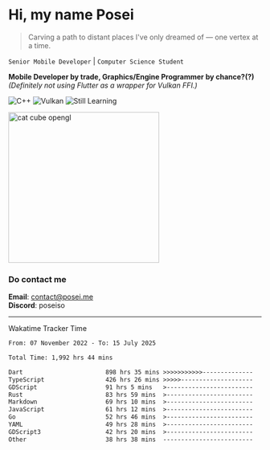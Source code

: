 # Hi, my name Posei

> Carving a path to distant places I've only dreamed of — one vertex at a time.

`Senior Mobile Developer` | `Computer Science Student`  

**Mobile Developer by trade, Graphics/Engine Programmer by chance?(?)**  
_(Definitely not using Flutter as a wrapper for Vulkan FFI.)_

![C++](https://img.shields.io/badge/C++-00599C?style=flat&logo=c%2B%2B&logoColor=white)
![Vulkan](https://img.shields.io/badge/Vulkan-AC162C?style=flat&logo=vulkan&logoColor=white)
![Still Learning](https://img.shields.io/badge/Still%20Learning-FFCC00?style=flat&logoColor=white)

  <img src="https://github.com/user-attachments/assets/54c92bc8-af3e-4bf1-b442-e889f1c01633" width="300" alt="cat cube opengl" />

### Do contact me

**Email**: [contact@posei.me](mailto:contact@posei.me)  
**Discord**: poseiso

---

Wakatime Tracker Time

<!--START_SECTION:waka-->

```txt
From: 07 November 2022 - To: 15 July 2025

Total Time: 1,992 hrs 44 mins

Dart                       898 hrs 35 mins >>>>>>>>>>>--------------   45.10 %
TypeScript                 426 hrs 26 mins >>>>>--------------------   21.40 %
GDScript                   91 hrs 5 mins   >------------------------   04.57 %
Rust                       83 hrs 59 mins  >------------------------   04.22 %
Markdown                   69 hrs 10 mins  >------------------------   03.47 %
JavaScript                 61 hrs 12 mins  >------------------------   03.07 %
Go                         52 hrs 46 mins  >------------------------   02.65 %
YAML                       49 hrs 28 mins  >------------------------   02.48 %
GDScript3                  42 hrs 20 mins  >------------------------   02.12 %
Other                      38 hrs 38 mins  -------------------------   01.94 %
```

<!--END_SECTION:waka-->
